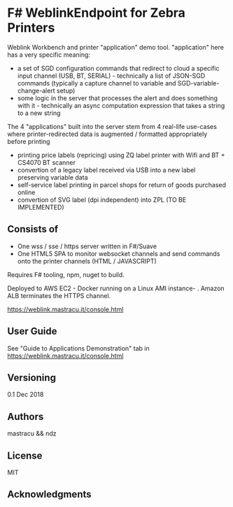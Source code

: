 # F# WeblinkEndpoint for Zebra Printers 

Weblink Workbench and printer "application" demo tool. "application" here has a very specific meaning: 
* a set of SGD configuration commands that redirect to cloud a specific input channel (USB, BT, SERIAL) - technically a list of JSON-SGD commands (typically a capture channel to variable and SGD-variable-change-alert setup) 
* some logic in the server that processes the alert and does something with it - technically an async computation expression that takes a string to a new string 

The 4 "applications" built into the server stem from 4 real-life use-cases where printer-redirected data is augmented / formatted appropriately before printing 

* printing price labels (repricing) using ZQ label printer with Wifi and BT + CS4070 BT scanner 
* convertion of a legacy label received via USB into a new label preserving variable data 
* self-service label printing in parcel shops for return of goods purchased online 
* convertion of SVG label (dpi independent) into ZPL (TO BE IMPLEMENTED)

## Consists of

* One wss / sse / https server written in F#/Suave
* One HTML5 SPA to monitor websocket channels and send commands onto the printer channels (HTML / JAVASCRIPT)

Requires F# tooling, npm, nuget to build.

Deployed to AWS EC2 - Docker running on a Linux AMI instance- . Amazon ALB terminates the HTTPS channel.

https://weblink.mastracu.it/console.html

## User Guide

See "Guide to Applications Demonstration" tab in https://weblink.mastracu.it/console.html

## Versioning

0.1 Dec 2018

## Authors

mastracu && ndz

## License

MIT 

## Acknowledgments

